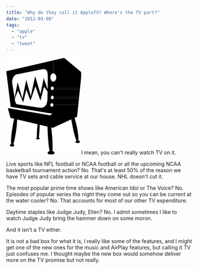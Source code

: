 ```yaml
---
title: "Why do they call it AppleTV? Where's the TV part?"
date: "2012-03-08"
tags: 
  - "apple"
  - "tv"
  - "tweet"
---
```


[![](images/tv1.png "tv")](http://theludwigs.com/wp-content/uploads/2012/03/tv1.png)I mean, you can't really watch TV on it.

Live sports like NFL football or NCAA football or all the upcoming NCAA basketball tournament action? No. That's at least 50% of the reason we have TV sets and cable service at our house. NHL doesn't cut it.

The most popular prime time shows like American Idol or The Voice? No. Episodes of popular series the night they come out so you can be current at the water cooler? No. That accounts for most of our other TV expenditure.

Daytime staples like Judge Judy, Ellen? No. I admit sometimes I like to watch Judge Judy bring the hammer down on some moron.

And it isn't a TV either.

It is not a bad box for what it is, I really like some of the features, and I might get one of the new ones for the music and AirPlay features, but calling it TV just confuses me. I thought maybe the new box would somehow deliver more on the TV promise but not really.
